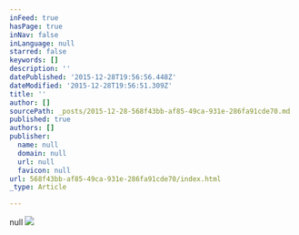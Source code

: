 ```yaml
---
inFeed: true
hasPage: true
inNav: false
inLanguage: null
starred: false
keywords: []
description: ''
datePublished: '2015-12-28T19:56:56.448Z'
dateModified: '2015-12-28T19:56:51.309Z'
title: ''
author: []
sourcePath: _posts/2015-12-28-568f43bb-af85-49ca-931e-286fa91cde70.md
published: true
authors: []
publisher:
  name: null
  domain: null
  url: null
  favicon: null
url: 568f43bb-af85-49ca-931e-286fa91cde70/index.html
_type: Article

---
```

null
![](https://s3-us-west-2.amazonaws.com/the-grid-img/p/474e2aa8b0c13b6cfc6c823b2b5a1f561f149287.jpg)